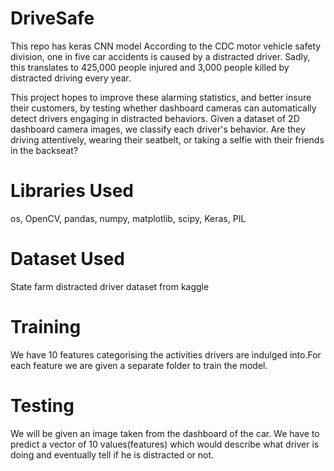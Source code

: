 # DriveSafe
This repo has keras CNN model
According to the CDC motor vehicle safety division, one in five car accidents is caused by a distracted driver. Sadly, this translates to 425,000 people injured and 3,000 people killed by distracted driving every year.

This project hopes to improve these alarming statistics, and better insure their customers, by testing whether dashboard cameras can automatically detect drivers engaging in distracted behaviors. Given a dataset of 2D dashboard camera images, we classify each driver's behavior. Are they driving attentively, wearing their seatbelt, or taking a selfie with their friends in the backseat?

# Libraries Used
os, OpenCV, pandas, numpy, matplotlib, scipy, Keras, PIL

# Dataset Used
State farm distracted driver dataset from kaggle

# Training
We have 10 features categorising the activities drivers are indulged into.For each feature we are given a separate folder to train the model.

# Testing 
We will be given an image taken from  the dashboard of the car. We have to predict a vector of 10 values(features) which would describe what driver is doing and eventually tell if he is distracted or not.
